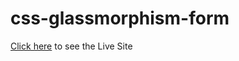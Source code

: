 # css-glassmorphism-form

[Click here](https://dharmik48.github.io/css-glassmorphism-form/) to see the Live Site
